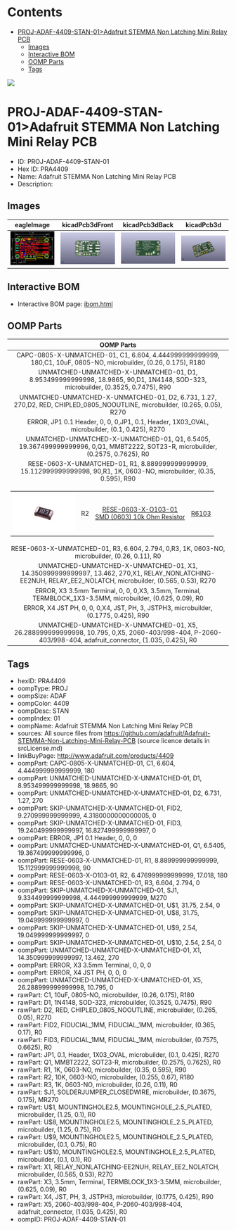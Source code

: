 



Contents
========

* [PROJ-ADAF-4409-STAN-01>Adafruit STEMMA Non Latching Mini Relay PCB](#proj-adaf-4409-stan-01adafruit-stemma-non-latching-mini-relay-pcb)
	* [Images](#images)
	* [Interactive BOM](#interactive-bom)
	* [OOMP Parts](#oomp-parts)
	* [Tags](#tags)
  
![][im]
# PROJ-ADAF-4409-STAN-01>Adafruit STEMMA Non Latching Mini Relay PCB

- ID: PROJ-ADAF-4409-STAN-01
- Hex ID: PRA4409
- Name: Adafruit STEMMA Non Latching Mini Relay PCB
- Description: 

## Images
  
  

|eagleImage|kicadPcb3dFront|kicadPcb3dBack|kicadPcb3d|
| :---: | :---: | :---: | :---: |
|[![eagleImage](eagleImage_140.png)](eagleImage_600.png)|[![kicadPcb3dFront](kicadPcb3dFront_140.png)](kicadPcb3dFront_600.png)|[![kicadPcb3dBack](kicadPcb3dBack_140.png)](kicadPcb3dBack_600.png)|[![kicadPcb3d](kicadPcb3d_140.png)](kicadPcb3d_600.png)|

## Interactive BOM

- Interactive BOM page: [ibom.html](kicad/bom/ibom.html)

## OOMP Parts
  

|OOMP Parts|
| :---: |
|CAPC-0805-X-UNMATCHED-01, C1, 6.604, 4.444999999999999, 180,C1, 10uF, 0805-NO, microbuilder, (0.26, 0.175), R180|
|UNMATCHED-UNMATCHED-X-UNMATCHED-01, D1, 8.953499999999998, 18.9865, 90,D1, 1N4148, SOD-323, microbuilder, (0.3525, 0.7475), R90|
|UNMATCHED-UNMATCHED-X-UNMATCHED-01, D2, 6.731, 1.27, 270,D2, RED, CHIPLED_0805_NOOUTLINE, microbuilder, (0.265, 0.05), R270|
|ERROR, JP1 0.1 Header, 0, 0, 0,JP1, 0.1, Header, 1X03_OVAL, microbuilder, (0.1, 0.425), R270|
|UNMATCHED-UNMATCHED-X-UNMATCHED-01, Q1, 6.5405, 19.367499999999996, 0,Q1, MMBT2222, SOT23-R, microbuilder, (0.2575, 0.7625), R0|
|RESE-0603-X-UNMATCHED-01, R1, 8.889999999999999, 15.112999999999998, 90,R1, 1K, 0603-NO, microbuilder, (0.35, 0.595), R90|
|<table><tr><td>![RESE-0603-X-O103-01](https://raw.githubusercontent.com/oomlout/oomlout_OOMP_parts/main/RESE-0603-X-O103-01/image_140.jpg)</td><td> R2</td><td>[RESE-0603-X-O103-01<br>SMD (0603) 10k Ohm Resistor](https://github.com/oomlout/oomlout_OOMP_parts/tree/main/RESE-0603-X-O103-01/)</td><td>[R6103](https://github.com/oomlout/oomlout_OOMP_parts/tree/main/RESE-0603-X-O103-01/)</td></tr></table>|
|RESE-0603-X-UNMATCHED-01, R3, 6.604, 2.794, 0,R3, 1K, 0603-NO, microbuilder, (0.26, 0.11), R0|
|UNMATCHED-UNMATCHED-X-UNMATCHED-01, X1, 14.350999999999997, 13.462, 270,X1, RELAY_NONLATCHING-EE2NUH, RELAY_EE2_NOLATCH, microbuilder, (0.565, 0.53), R270|
|ERROR, X3 3.5mm Terminal, 0, 0, 0,X3, 3.5mm, Terminal, TERMBLOCK_1X3-3.5MM, microbuilder, (0.625, 0.09), R0|
|ERROR, X4 JST PH, 0, 0, 0,X4, JST, PH, 3, JSTPH3, microbuilder, (0.1775, 0.425), R90|
|UNMATCHED-UNMATCHED-X-UNMATCHED-01, X5, 26.288999999999998, 10.795, 0,X5, 2060-403/998-404, P-2060-403/998-404, adafruit_connector, (1.035, 0.425), R0|

## Tags

- hexID: PRA4409
- oompType: PROJ
- oompSize: ADAF
- oompColor: 4409
- oompDesc: STAN
- oompIndex: 01
- oompName: Adafruit STEMMA Non Latching Mini Relay PCB
- sources: All source files from https://github.com/adafruit/Adafruit-STEMMA-Non-Latching-Mini-Relay-PCB (source licence details in srcLicense.md)
- linkBuyPage: http://www.adafruit.com/products/4409
- oompPart: CAPC-0805-X-UNMATCHED-01, C1, 6.604, 4.444999999999999, 180
- oompPart: UNMATCHED-UNMATCHED-X-UNMATCHED-01, D1, 8.953499999999998, 18.9865, 90
- oompPart: UNMATCHED-UNMATCHED-X-UNMATCHED-01, D2, 6.731, 1.27, 270
- oompPart: SKIP-UNMATCHED-X-UNMATCHED-01, FID2, 9.270999999999999, 4.3180000000000005, 0
- oompPart: SKIP-UNMATCHED-X-UNMATCHED-01, FID3, 19.240499999999997, 16.827499999999997, 0
- oompPart: ERROR, JP1 0.1 Header, 0, 0, 0
- oompPart: UNMATCHED-UNMATCHED-X-UNMATCHED-01, Q1, 6.5405, 19.367499999999996, 0
- oompPart: RESE-0603-X-UNMATCHED-01, R1, 8.889999999999999, 15.112999999999998, 90
- oompPart: RESE-0603-X-O103-01, R2, 6.476999999999999, 17.018, 180
- oompPart: RESE-0603-X-UNMATCHED-01, R3, 6.604, 2.794, 0
- oompPart: SKIP-UNMATCHED-X-UNMATCHED-01, SJ1, 9.334499999999998, 4.444999999999999, M270
- oompPart: SKIP-UNMATCHED-X-UNMATCHED-01, U$1, 31.75, 2.54, 0
- oompPart: SKIP-UNMATCHED-X-UNMATCHED-01, U$8, 31.75, 19.049999999999997, 0
- oompPart: SKIP-UNMATCHED-X-UNMATCHED-01, U$9, 2.54, 19.049999999999997, 0
- oompPart: SKIP-UNMATCHED-X-UNMATCHED-01, U$10, 2.54, 2.54, 0
- oompPart: UNMATCHED-UNMATCHED-X-UNMATCHED-01, X1, 14.350999999999997, 13.462, 270
- oompPart: ERROR, X3 3.5mm Terminal, 0, 0, 0
- oompPart: ERROR, X4 JST PH, 0, 0, 0
- oompPart: UNMATCHED-UNMATCHED-X-UNMATCHED-01, X5, 26.288999999999998, 10.795, 0
- rawPart: C1, 10uF, 0805-NO, microbuilder, (0.26, 0.175), R180
- rawPart: D1, 1N4148, SOD-323, microbuilder, (0.3525, 0.7475), R90
- rawPart: D2, RED, CHIPLED_0805_NOOUTLINE, microbuilder, (0.265, 0.05), R270
- rawPart: FID2, FIDUCIAL_1MM, FIDUCIAL_1MM, microbuilder, (0.365, 0.17), R0
- rawPart: FID3, FIDUCIAL_1MM, FIDUCIAL_1MM, microbuilder, (0.7575, 0.6625), R0
- rawPart: JP1, 0.1, Header, 1X03_OVAL, microbuilder, (0.1, 0.425), R270
- rawPart: Q1, MMBT2222, SOT23-R, microbuilder, (0.2575, 0.7625), R0
- rawPart: R1, 1K, 0603-NO, microbuilder, (0.35, 0.595), R90
- rawPart: R2, 10K, 0603-NO, microbuilder, (0.255, 0.67), R180
- rawPart: R3, 1K, 0603-NO, microbuilder, (0.26, 0.11), R0
- rawPart: SJ1, SOLDERJUMPER_CLOSEDWIRE, microbuilder, (0.3675, 0.175), MR270
- rawPart: U$1, MOUNTINGHOLE2.5, MOUNTINGHOLE_2.5_PLATED, microbuilder, (1.25, 0.1), R0
- rawPart: U$8, MOUNTINGHOLE2.5, MOUNTINGHOLE_2.5_PLATED, microbuilder, (1.25, 0.75), R0
- rawPart: U$9, MOUNTINGHOLE2.5, MOUNTINGHOLE_2.5_PLATED, microbuilder, (0.1, 0.75), R0
- rawPart: U$10, MOUNTINGHOLE2.5, MOUNTINGHOLE_2.5_PLATED, microbuilder, (0.1, 0.1), R0
- rawPart: X1, RELAY_NONLATCHING-EE2NUH, RELAY_EE2_NOLATCH, microbuilder, (0.565, 0.53), R270
- rawPart: X3, 3.5mm, Terminal, TERMBLOCK_1X3-3.5MM, microbuilder, (0.625, 0.09), R0
- rawPart: X4, JST, PH, 3, JSTPH3, microbuilder, (0.1775, 0.425), R90
- rawPart: X5, 2060-403/998-404, P-2060-403/998-404, adafruit_connector, (1.035, 0.425), R0
- oompID: PROJ-ADAF-4409-STAN-01



[im]: kicadPcb3d_450.png
